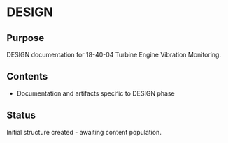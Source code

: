# DESIGN

## Purpose
DESIGN documentation for 18-40-04 Turbine Engine Vibration Monitoring.

## Contents
- Documentation and artifacts specific to DESIGN phase

## Status
Initial structure created - awaiting content population.
